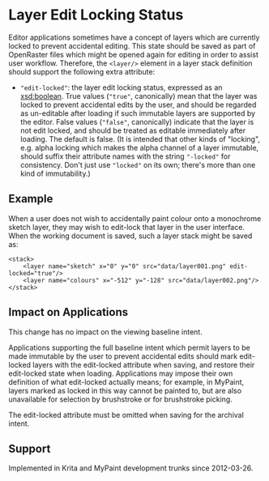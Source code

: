 # Layer Edit Locking Status

Editor applications sometimes have a concept of layers which are currently
locked to prevent accidental editing. This state should be saved as part of
OpenRaster files which might be opened again for editing in order to assist user
workflow. Therefore, the `<layer/>` element in a layer stack definition should
support the following extra attribute:

* `"edit-locked"`: the layer edit locking status, expressed as an
[xsd:boolean](http://www.w3.org/TR/xmlschema-2/#boolean). True values (`"true"`,
canonically) mean that the layer was locked to prevent accidental edits by the
user, and should be regarded as un-editable after loading if such immutable
layers are supported by the editor. False values (`"false"`, canonically)
indicate that the layer is not edit locked, and should be treated as editable
immediately after loading. The default is false. (It is intended that other
kinds of "locking", e.g. alpha locking which makes the alpha channel of a layer
immutable, should suffix their attribute names with the string `"-locked"` for
consistency. Don't just use `"locked"` on its own; there's more than one kind of
immutability.)

## Example

When a user does not wish to accidentally paint colour onto a monochrome sketch
layer, they may wish to edit-lock that layer in the user interface. When the
working document is saved, such a layer stack might be saved as:

	<stack>
		<layer name="sketch" x="0" y="0" src="data/layer001.png" edit-locked="true"/>
		<layer name="colours" x="-512" y="-128" src="data/layer002.png"/>
	</stack>

## Impact on Applications

This change has no impact on the viewing baseline intent.

Applications supporting the full baseline intent which permit layers to be made
immutable by the user to prevent accidental edits should mark edit-locked layers
with the edit-locked attribute when saving, and restore their edit-locked state
when loading. Applications may impose their own definition of what edit-locked
actually means; for example, in MyPaint, layers marked as locked in this way
cannot be painted to, but are also unavailable for selection by brushstroke or
for brushstroke picking.

The edit-locked attribute must be omitted when saving for the archival intent.

## Support

Implemented in Krita and MyPaint development trunks since 2012-03-26.
